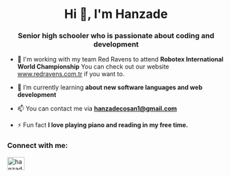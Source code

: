 

<h1 align="center">Hi 👋, I'm Hanzade</h1>
<h3 align="center">Senior high schooler who is passionate about coding and development</h3>


- 🔭 I'm working with my team Red Ravens to attend **Robotex International World Championship**
  You can check out our website www.redravens.com.tr if you want to.

- 🌱 I’m currently learning **about new software languages and web development**

- 📫 You can contact me via **hanzadecosan1@gmail.com**

- ⚡ Fun fact **I love playing piano and reading in my free time.**
  

<h3 align="left">Connect with me:</h3>
<p align="left">
<a href="https://linkedin.com/in/hanzade-coşan22" target="blank"><img align="center" src="https://raw.githubusercontent.com/rahuldkjain/github-profile-readme-generator/master/src/images/icons/Social/linked-in-alt.svg" alt="hanzade-coşan22" height="30" width="40" /></a>
</p>

